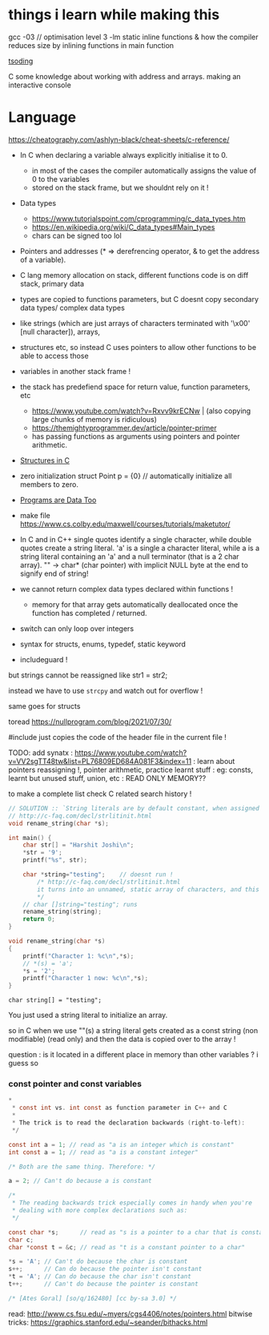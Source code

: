 # things i learn while making this

gcc -03 // optimisation level 3
-lm
static inline functions & how the compiler reduces
size by inlining functions in main function

[tsoding](https://www.youtube.com/watch?v=sJuA5OPvABM&t=2355s)

C
some knowledge about working with address and arrays.
making an interactive console

# Language

https://cheatography.com/ashlyn-black/cheat-sheets/c-reference/

- In C when declaring a variable always explicitly initialise it to 0.
    - in most of the cases the compiler automatically assigns the value of 0 to the variables 
    - stored on the stack frame, but we shouldnt rely on it !
- Data types 
    - https://www.tutorialspoint.com/cprogramming/c_data_types.htm
    - https://en.wikipedia.org/wiki/C_data_types#Main_types
    - chars can be signed too lol

- Pointers and addresses (* => derefrencing operator, & to get the address of a variable).
- C lang memory allocation on stack, different functions code is on diff stack, primary data
- types are copied to functions parameters, but C doesnt copy secondary data types/ complex data types
- like strings (which are just arrays of characters terminated with '\x00' [null character]), arrays,
- structures etc, so instead C uses pointers to allow other functions to be able to access those
- variables in another stack frame !
- the stack has predefiend space for return value, function parameters, etc
    - https://www.youtube.com/watch?v=Rxvv9krECNw | (also copying large chunks of memory is ridiculous)
    - https://themightyprogrammer.dev/article/pointer-primer
    - has passing functions as arguments using pointers and pointer arithmetic.

- [Structures in C](https://www.youtube.com/watch?v=qqtmtuedaBM)
- zero initialization
    struct Point p = {0} // automatically initialize all members to zero.

- [Programs are Data Too](https://www.youtube.com/watch?v=BYPj1IBUeu4&list=PL76809ED684A081F3&index=10)

- make file  https://www.cs.colby.edu/maxwell/courses/tutorials/maketutor/

-   In C and in C++ single quotes identify a single character, while double quotes
    create a string literal. 'a' is a single a character literal, while a is a
    string literal containing an 'a' and a null terminator (that is a 2 char
    array).
    "" -> char* (char pointer) with implicit NULL byte at the end to signify end of string!
- we cannot return complex data types declared within functions !
    - memory for that array gets automatically deallocated once the function has completed / returned.

- switch can only loop over integers
- syntax for structs, enums, typedef, static keyword
- includeguard !

but strings cannot be reassigned like 
str1 = str2;

instead we have to use `strcpy` and watch out for overflow !

same goes for structs

toread https://nullprogram.com/blog/2021/07/30/

#include just copies the code of the header file in the current file !

TODO: add synatx
    : https://www.youtube.com/watch?v=VV2sgTT48tw&list=PL76809ED684A081F3&index=11
    : learn about pointers reassigning !, pointer arithmetic, practice learnt stuff
    : eg: consts, learnt but unused stuff, union, etc 
    : READ ONLY MEMORY??

to make a complete list check C related search history !

```C
// SOLUTION :: `String literals are by default constant, when assigned to an array it copies the data over `
// http://c-faq.com/decl/strlitinit.html
void rename_string(char *s);

int main() {
    char str[] = "Harshit Joshi\n";
    *str = '9';
    printf("%s", str);

    char *string="testing";    // doesnt run ! 
        /* http://c-faq.com/decl/strlitinit.html
        it turns into an unnamed, static array of characters, and this unnamed array may be stored in read-only memory, and which therefore cannot necessarily be modified. In an expression context, the array is converted at once to a pointer, as usual (see section 6), so the second declaration initializes p to point to the unnamed array's first element. 
        */
    // char []string="testing"; runs 
    rename_string(string);
    return 0;
}

void rename_string(char *s)
{
    printf("Character 1: %c\n",*s);
    // *(s) = 'a';
    *s = '2';
    printf("Character 1 now: %c\n",*s);
}
```

    char string[] = "testing";

You just used a string literal to initialize an array.

so in C when we use ""(s) a string literal gets created as a const string (non modifiable)
(read only) and then the data is copied over to the array !

question : is it located in a different place in memory than other variables ? i guess so


### const pointer and const variables

```C
*
 * const int vs. int const as function parameter in C++ and C
 * 
 * The trick is to read the declaration backwards (right-to-left):
 */

const int a = 1; // read as "a is an integer which is constant"
int const a = 1; // read as "a is a constant integer"

/* Both are the same thing. Therefore: */

a = 2; // Can't do because a is constant

/*
 * The reading backwards trick especially comes in handy when you're
 * dealing with more complex declarations such as:
 */

const char *s;      // read as "s is a pointer to a char that is constant"
char c;
char *const t = &c; // read as "t is a constant pointer to a char"

*s = 'A'; // Can't do because the char is constant
s++;      // Can do because the pointer isn't constant
*t = 'A'; // Can do because the char isn't constant
t++;      // Can't do because the pointer is constant

/* [Ates Goral] [so/q/162480] [cc by-sa 3.0] */

```

read: http://www.cs.fsu.edu/~myers/cgs4406/notes/pointers.html
      bitwise tricks:
        https://graphics.stanford.edu/~seander/bithacks.html
